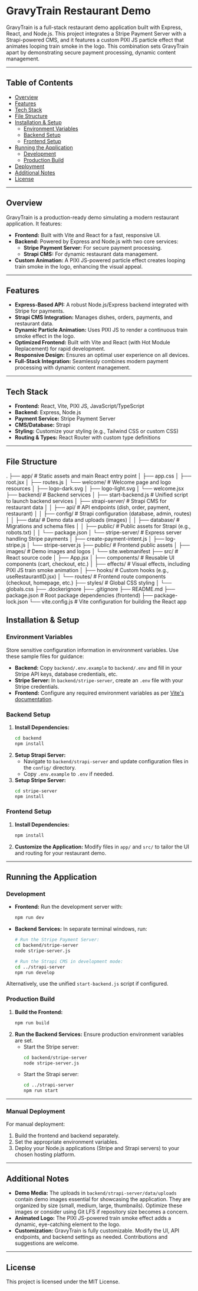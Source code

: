 # GravyTrain Restaurant Demo

GravyTrain is a full-stack restaurant demo application built with Express, React, and Node.js. This project integrates a Stripe Payment Server with a Strapi-powered CMS, and it features a custom PIXI JS particle effect that animates looping train smoke in the logo. This combination sets GravyTrain apart by demonstrating secure payment processing, dynamic content management.

---

## Table of Contents

- [Overview](#overview)
- [Features](#features)
- [Tech Stack](#tech-stack)
- [File Structure](#file-structure)
- [Installation & Setup](#installation--setup)
  - [Environment Variables](#environment-variables)
  - [Backend Setup](#backend-setup)
  - [Frontend Setup](#frontend-setup)
- [Running the Application](#running-the-application)
  - [Development](#development)
  - [Production Build](#production-build)
- [Deployment](#deployment)
- [Additional Notes](#additional-notes)
- [License](#license)

---

## Overview

GravyTrain is a production-ready demo simulating a modern restaurant application. It features:
- **Frontend:** Built with Vite and React for a fast, responsive UI.
- **Backend:** Powered by Express and Node.js with two core services:
  - **Stripe Payment Server:** For secure payment processing.
  - **Strapi CMS:** For dynamic restaurant data management.
- **Custom Animation:** A PIXI JS-powered particle effect creates looping train smoke in the logo, enhancing the visual appeal.

---

## Features

- **Express-Based API:** A robust Node.js/Express backend integrated with Stripe for payments.
- **Strapi CMS Integration:** Manages dishes, orders, payments, and restaurant data.
- **Dynamic Particle Animation:** Uses PIXI JS to render a continuous train smoke effect in the logo.
- **Optimized Frontend:** Built with Vite and React (with Hot Module Replacement) for rapid development.
- **Responsive Design:** Ensures an optimal user experience on all devices.
- **Full-Stack Integration:** Seamlessly combines modern payment processing with dynamic content management.

---

## Tech Stack

- **Frontend:** React, Vite, PIXI JS, JavaScript/TypeScript
- **Backend:** Express, Node.js
- **Payment Service:** Stripe Payment Server
- **CMS/Database:** Strapi
- **Styling:** Customize your styling (e.g., Tailwind CSS or custom CSS)
- **Routing & Types:** React Router with custom type definitions

---

## File Structure
.
├── app/                      # Static assets and main React entry point
│   ├── app.css
│   ├── root.jsx
│   ├── routes.js
│   └── welcome/              # Welcome page and logo resources
│       ├── logo-dark.svg
│       ├── logo-light.svg
│       └── welcome.jsx
├── backend/                  # Backend services
│   ├── start-backend.js      # Unified script to launch backend services
│   ├── strapi-server/        # Strapi CMS for restaurant data
│   │   ├── api/              # API endpoints (dish, order, payment, restaurant)
│   │   ├── config/           # Strapi configuration (database, admin, routes)
│   │   ├── data/             # Demo data and uploads (images)
│   │   ├── database/         # Migrations and schema files
│   │   ├── public/           # Public assets for Strapi (e.g., robots.txt)
│   │   └── package.json
│   └── stripe-server/        # Express server handling Stripe payments
│       ├── create-payment-intent.js
│       ├── log-stripe.js
│       └── stripe-server.js
├── public/                   # Frontend public assets
│   ├── images/               # Demo images and logos
│   └── site.webmanifest
├── src/                      # React source code
│   ├── App.jsx
│   ├── components/           # Reusable UI components (cart, checkout, etc.)
│   ├── effects/              # Visual effects, including PIXI JS train smoke animation
│   ├── hooks/                # Custom hooks (e.g., useRestaurantID.jsx)
│   └── routes/               # Frontend route components (checkout, homepage, etc.)
├── styles/                   # Global CSS styling
│   └── globals.css
├── .dockerignore
├── .gitignore
├── README.md
├── package.json              # Root package dependencies (frontend)
├── package-lock.json
└── vite.config.js            # Vite configuration for building the React app

## Installation & Setup

### Environment Variables

Store sensitive configuration information in environment variables. Use these sample files for guidance:
- **Backend:** Copy `backend/.env.example` to `backend/.env` and fill in your Stripe API keys, database credentials, etc.
- **Stripe Server:** In `backend/stripe-server`, create an `.env` file with your Stripe credentials.
- **Frontend:** Configure any required environment variables as per [Vite's documentation](https://vitejs.dev/guide/env-and-mode.html).

### Backend Setup

1. **Install Dependencies:**
   ```bash
   cd backend
   npm install
   ```
2. **Setup Strapi Server:**
   - Navigate to `backend/strapi-server` and update configuration files in the `config/` directory.
   - Copy `.env.example` to `.env` if needed.
3. **Setup Stripe Server:**
   ```bash
   cd stripe-server
   npm install
   ```

### Frontend Setup

1. **Install Dependencies:**
   ```bash
   npm install
   ```
2. **Customize the Application:**
   Modify files in `app/` and `src/` to tailor the UI and routing for your restaurant demo.

---

## Running the Application

### Development

- **Frontend:** Run the development server with:
  ```bash
  npm run dev
  ```
- **Backend Services:** In separate terminal windows, run:
  ```bash
  # Run the Stripe Payment Server:
  cd backend/stripe-server
  node stripe-server.js

  # Run the Strapi CMS in development mode:
  cd ../strapi-server
  npm run develop
  ```
Alternatively, use the unified `start-backend.js` script if configured.

### Production Build

1. **Build the Frontend:**
   ```bash
   npm run build
   ```
2. **Run the Backend Services:** Ensure production environment variables are set.
   - Start the Stripe server:
     ```bash
     cd backend/stripe-server
     node stripe-server.js
     ```
   - Start the Strapi server:
     ```bash
     cd ../strapi-server
     npm run start
     ```

---

### Manual Deployment

For manual deployment:
1. Build the frontend and backend separately.
2. Set the appropriate environment variables.
3. Deploy your Node.js applications (Stripe and Strapi servers) to your chosen hosting platform.

---

## Additional Notes

- **Demo Media:** The uploads in `backend/strapi-server/data/uploads` contain demo images essential for showcasing the application. They are organized by size (small, medium, large, thumbnails). Optimize these images or consider using Git LFS if repository size becomes a concern.
- **Animated Logo:** The PIXI JS-powered train smoke effect adds a dynamic, eye-catching element to the logo.
- **Customization:** GravyTrain is fully customizable. Modify the UI, API endpoints, and backend settings as needed. Contributions and suggestions are welcome.

---

## License

This project is licensed under the MIT License. 
